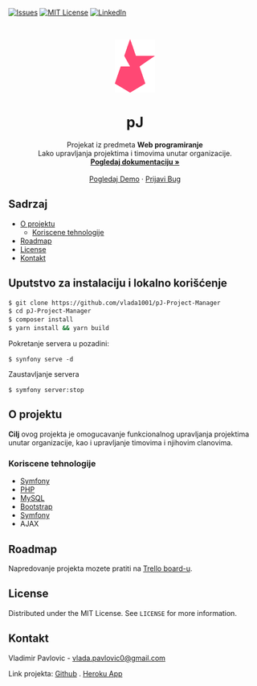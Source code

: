 [![Issues][issues-shield]][issues-url]
[![MIT License][license-shield]][license-url]
[![LinkedIn][linkedin-shield]][linkedin-url]



<!-- PROJECT LOGO -->
<br />
<p align="center">
  <a href="https://github.com/vlada1001/pJ/">
    <img src="public/img/logo_2.png" alt="Logo" width="80" height="106">
  </a>

  <h1 align="center">pJ</h1>

  <p align="center">
    Projekat iz predmeta <b>Web programiranje</b><br>
    Lako upravljanja projektima i timovima unutar organizacije.
    <br />
    <a href="https://github.com/vlada1001/pJ"><strong>Pogledaj dokumentaciju »</strong></a>
    <br />
    <br />
    <a href="http://shrouded-hamlet.herokuapp.com/">Pogledaj Demo</a>
    ·
    <a href="https://github.com/vlada1001/pJ/issues">Prijavi Bug</a>
  </p>
</p>



<!-- TABLE OF CONTENTS -->
## Sadrzaj

* [O projektu](#o-projektu)
  * [Koriscene tehnologije](#koriscene-tehnologije)
* [Roadmap](#roadmap)
* [License](#license)
* [Kontakt](#kontakt)

<!-- Uputstvo za instalaciju -->
## Uputstvo za instalaciju i lokalno korišćenje
```sh
$ git clone https://github.com/vlada1001/pJ-Project-Manager
$ cd pJ-Project-Manager
$ composer install
$ yarn install && yarn build
```

Pokretanje servera u pozadini:
```
$ synfony serve -d
```
Zaustavljanje servera
```
$ symfony server:stop
```

<!-- O projektu -->
## O projektu

**Cilj** ovog projekta je omogucavanje funkcionalnog upravljanja projektima unutar organizacije, kao i upravljanje timovima i njihovim clanovima. 

### Koriscene tehnologije
* [Symfony](https://symfony.com/)
* [PHP](https://www.php.net/)
* [MySQL](https://www.mysql.com/)
* [Bootstrap](https://getbootstrap.com)
* [Symfony](https://symfony.com/)
* AJAX


<!-- ROADMAP -->
## Roadmap

Napredovanje projekta mozete pratiti na [Trello board-u](https://trello.com/b/Ks632eLG/web-projekat).


<!-- LICENSE -->
## License

Distributed under the MIT License. See `LICENSE` for more information.



<!-- Kontakt -->
## Kontakt

Vladimir Pavlovic - vlada.pavlovic0@gmail.com

Link projekta: [Github](https://github.com/vlada1001/pj) . 
			   [Heroku App](http://shrouded-hamlet.herokuapp.com/)


[issues-shield]: https://img.shields.io/github/issues/vlada1001/pJ?style=flat-square
[issues-url]: https://github.com/vlada1001/pJ/issues
[license-shield]: https://img.shields.io/github/license/vlada1001/pJ?style=flat-square
[license-url]: https://github.com/vlada1001/pJ/blob/master/LICENSE
[linkedin-shield]: https://img.shields.io/badge/-LinkedIn-black.svg?style=flat-square&logo=linkedin&colorB=555
[linkedin-url]: https://www.linkedin.com/in/vlada1001/
